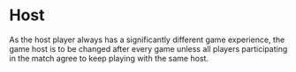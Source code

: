# Host

As the host player always has a significantly different game experience, the game host is to be changed after every game unless all players participating in the match agree to keep playing with the same host.

